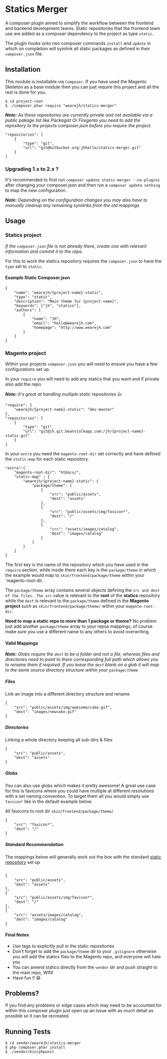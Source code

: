 # Statics Merger

A composer plugin aimed to simplify the workflow between the frontend and backend development teams. Static repositories that the frontend team use are added as a composer dependency to the project as type ```static```.

The plugin hooks onto two composer commands ```install``` and ```update``` in which on completion will symlink all static packages as defined in their ```composer.json``` file.

## Installation

This module is installable via ```Composer```. If you have used the Magento Skeleton as a base module then you can just require this project and all the rest is done for you.

```
$ cd project-root
$ ./composer.phar require "wearejh/statics-merger"
```

*__Note:__ As these repositories are currently private and not available via a public pakage list like Packagist Or Firegento you need to add the repository to the projects composer.json before you require the project.*

```
"repositories": [
    {
        "type": "git",
        "url": "git@bitbucket.org:jhhello/statics-merger.git"
    }
]
```

### Upgrading 1.x to 2.x ?

It's recommended to first run `composer update static-merger --no-plugins` after changing your composer.json and then run a `composer update nothing` to map the new configuration.

*__Note:__ Depending on the configuration changes you may also have to manually cleanup any remaining symlinks from the old mappings*


## Usage

### Statics project

*If the `composer.json` file is not already there, create one with relevant information and commit it to the repo.*

For this to work the statics repository requires the `composer.json` to have the `type` set to `static`.

#### Example Static Composer.json

```
{
    "name": "wearejh/{project-name}-static",
    "type": "static",
    "description": "Main theme for {project-name}",
    "keywords": ["jh", "statics"],
    "authors": [
        {
            "name": "JH",
            "email": "hello@wearejh.com",
            "homepage": "http://www.wearejh.com"
        }
    ]
}
```



### Magento project

Within your projects `composer.json` you will need to ensure you have a few configurations set up.

In your `require` you will need to add any statics that you want and if private also add the repo.

*__Note:__ It's great at handling multiple static repositories* :thumbsup:

```
"require": {
    "wearejh/{project-name}-static": "dev-master"
},
"repositories": [
    {
        "type": "git",
		"url": "git@jh.git.beanstalkapp.com:/jh/{project-name}-static.git"
    }
]
```

In your ```extra``` you need the ```magento-root-dir``` set correctly and have defined the ```static-map``` for each static repository.

```
"extra":{
    "magento-root-dir": "htdocs/",
    "static-map" : {
        "wearejh/{project-name}-static": {
            "package/theme": [
                {
                    "src": "public/assets",
                    "dest": "assets"
                },
                {
                    "src": "public/assets/img/favicon*",
                    "dest": "/"
                },
                {
                    "src": "assets/images/catalog",
                    "dest": "images/catalog"
                }
            ]
        }
    }
}
```

The first key is the name of the repository which you have used in the `require` section, while inside there each key is the `package/theme` in which the example would map to `skin/frontend/package/theme` within your `magento-root-dir.

The `package/theme` array contains several objects defining the `src and dest of the files. The src` value is relevant to the __root__ of the __statics__ repository while the `dest` is relevant to the `package/theme` defined in the __Magento project__ such as `skin/frontend/package/theme/` within your `magento-root-dir`.

__Need to map a static repo to more than 1 package or theme?__ No problem just add another `package/theme` array to your repos mappings, of course make sure you use a different name to any others to avoid overwriting.

#### Valid Mappings

*__Note:__ Globs require the `dest` to be a folder and not a file, whereas files and directories need to point to there corresponding full path which allows you to rename them if required. If you leave the `dest` blank on a glob it will map to the same source directory structure within your `package/theme`*

##### Files

Link an image into a different directory structure and rename

```
{
    "src": "public/assets/img/awesome/cake.gif",
    "dest": "images/newcake.gif"
}
```

##### Directories

Linking a whole directory keeping all sub-dirs & files

```
{
    "src": "public/assets",
    "dest": "assets"
}
```

##### Globs

You can also use globs which makes it pretty awesome! A great use case for this is favicons where you could have multiple at different resolutions with a set naming convention. To target them all you would simply use `favicon*` like in the default example below.

All favicons to root dir `skin/frontend/package/theme/`

```
{
    "src": "favicon*",
    "dest": "/"
}
```

##### Standard Recommendation

The mappings below will generally work out the box with the standard [static repository](https://bitbucket.org/jhhello/frontend-boilerplates/src) set up

```

{
    "src": "public/assets",
    "dest": "assets"
},
{
    "src": "public/assets/img/favicon*",
    "dest": "/"
},
{
    "src": "assets/images/catalog",
    "dest": "images/catalog"
}

```

#### Final Notes

* Use tags to explicitly pull in the static repositories
* Don't forget to add the `package/theme` dir to your `.gitignore` otherwise you will add the statics files to the Magento repo, and everyone will hate you
* You can amend statics directly from the `vendor` dir and push straight to the main repo, WIN!
* Have fun !! :smile:

## Problems?

If you find any problems or edge cases which may need to be accounted for within this composer plugin just open up an issue with as much detail as possible so it can be recreated.

## Running Tests

```
$ cd vendor/wearejh/statics-merger
$ php composer.phar install
$ ./vendor/bin/phpunit
```
